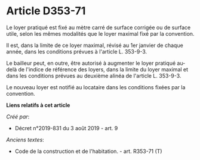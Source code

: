 # Article D353-71

Le loyer pratiqué est fixé au mètre carré de surface corrigée ou de surface utile, selon les mêmes modalités que le loyer
maximal fixé par la convention.

Il est, dans la limite de ce loyer maximal, révisé au 1er janvier de chaque année, dans les conditions prévues à l'article L.
353-9-3.

Le bailleur peut, en outre, être autorisé à augmenter le loyer pratiqué au-delà de l'indice de référence des loyers, dans la
limite du loyer maximal et dans les conditions prévues au deuxième alinéa de l'article L. 353-9-3.

Le nouveau loyer est notifié au locataire dans les conditions fixées par la convention.

**Liens relatifs à cet article**

_Créé par_:

  - Décret n°2019-831 du 3 août 2019 - art. 9

_Anciens textes_:

  - Code de la construction et de l'habitation. - art. R353-71 (T)
